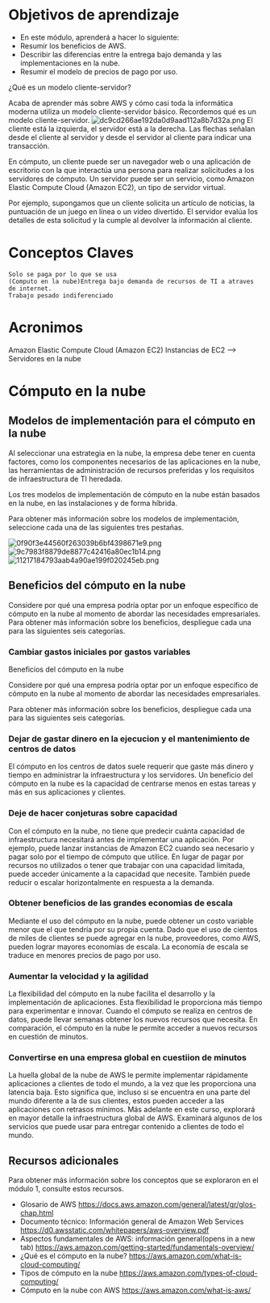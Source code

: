 # Objetivos de aprendizaje
- En este módulo, aprenderá a hacer lo siguiente:
- Resumir los beneficios de AWS.
- Describir las diferencias entre la entrega bajo demanda y las implementaciones en la nube.
- Resumir el modelo de precios de pago por uso.

¿Qué es un modelo cliente-servidor?

Acaba de aprender más sobre AWS y cómo casi toda la informática moderna utiliza un modelo cliente-servidor básico. Recordemos qué es un modelo cliente-servidor.
![dc9cd266ae192da0d9aad112a8b7d32a.png](../images/dc9cd266ae192da0d9aad112a8b7d32a.png)
El cliente está la izquierda, el servidor está a la derecha. Las flechas señalan desde el cliente al servidor y desde el servidor al cliente para indicar una transacción.

En cómputo, un cliente puede ser un navegador web o una aplicación de escritorio con la que interactúa una persona para realizar solicitudes a los servidores de cómputo. Un servidor puede ser un servicio, como Amazon Elastic Compute Cloud (Amazon EC2), un tipo de servidor virtual.

Por ejemplo, supongamos que un cliente solicita un artículo de noticias, la puntuación de un juego en línea o un video divertido. El servidor evalúa los detalles de esta solicitud y la cumple al devolver la información al cliente.


# Conceptos Claves
	Solo se paga por lo que se usa
	(Computo en la nube)Entrega bajo demanda de recursos de TI a atraves de internet.
	Trabajo pesado indiferenciado





# Acronimos 
Amazon Elastic Compute Cloud (Amazon EC2)
	Instancias de EC2 --> Servidores en la nube
    
    
    
 
 # Cómputo en la nube

##  Modelos de implementación para el cómputo en la nube

Al seleccionar una estrategia en la nube, la empresa debe tener en cuenta factores, como los componentes necesarios de las aplicaciones en la nube, las herramientas de administración de recursos preferidas y los requisitos de infraestructura de TI heredada.

Los tres modelos de implementación de cómputo en la nube están basados en la nube, en las instalaciones y de forma híbrida. 

Para obtener más información sobre los modelos de implementación, seleccione cada una de las siguientes tres pestañas.
 
 
![0f90f3e44560f263039b6bf4398671e9.png](../../_resources/0f90f3e44560f263039b6bf4398671e9.png)
![9c7983f8879de8877c42416a80ec1b14.png](../../_resources/9c7983f8879de8877c42416a80ec1b14.png)
![11217184793aab4a90ae199f020245eb.png](../../_resources/11217184793aab4a90ae199f020245eb.png)
## Beneficios del cómputo en la nube
Considere por qué una empresa podría optar por un enfoque específico de cómputo en la nube al momento de abordar las necesidades empresariales.
Para obtener más información sobre los beneficios, despliegue cada una para las siguientes seis categorías.

### Cambiar gastos iniciales por gastos variables
Beneficios del cómputo en la nube

Considere por qué una empresa podría optar por un enfoque específico de cómputo en la nube al momento de abordar las necesidades empresariales.

Para obtener más información sobre los beneficios, despliegue cada una para las siguientes seis categorías.

### Dejar de gastar dinero en la ejecucion y el mantenimiento de centros de datos
El cómputo en los centros de datos suele requerir que gaste más dinero y tiempo en administrar la infraestructura y los servidores. 
Un beneficio del cómputo en la nube es la capacidad de centrarse menos en estas tareas y más en sus aplicaciones y clientes.

### Deje de hacer conjeturas sobre capacidad
Con el cómputo en la nube, no tiene que predecir cuánta capacidad de infraestructura necesitará antes de implementar una aplicación. 
Por ejemplo, puede lanzar instancias de Amazon EC2 cuando sea necesario y pagar solo por el tiempo de cómputo que utilice. En lugar de pagar por recursos no utilizados o tener que trabajar con una capacidad limitada, puede acceder únicamente a la capacidad que necesite. También puede reducir o escalar horizontalmente en respuesta a la demanda.

### Obtener beneficios de las grandes economias de escala
Mediante el uso del cómputo en la nube, puede obtener un costo variable menor que el que tendría por su propia cuenta.
Dado que el uso de cientos de miles de clientes se puede agregar en la nube, proveedores, como AWS, pueden lograr mayores economías de escala. La economía de escala se traduce en menores precios de pago por uso.

### Aumentar la velocidad y la agilidad
La flexibilidad del cómputo en la nube facilita el desarrollo y la implementación de aplicaciones.
Esta flexibilidad le proporciona más tiempo para experimentar e innovar. Cuando el cómputo se realiza en centros de datos, puede llevar semanas obtener los nuevos recursos que necesita. En comparación, el cómputo en la nube le permite acceder a nuevos recursos en cuestión de minutos.


### Convertirse en una empresa global en cuestiion de minutos
La huella global de la nube de AWS le permite implementar rápidamente aplicaciones a clientes de todo el mundo, a la vez que les proporciona una latencia baja. Esto significa que, incluso si se encuentra en una parte del mundo diferente a la de sus clientes, estos pueden acceder a las aplicaciones con retrasos mínimos. 
Más adelante en este curso, explorará en mayor detalle la infraestructura global de AWS. Examinará algunos de los servicios que puede usar para entregar contenido a clientes de todo el mundo.


## Recursos adicionales
Para obtener más información sobre los conceptos que se exploraron en el módulo 1, consulte estos recursos.

- Glosario de AWS
https://docs.aws.amazon.com/general/latest/gr/glos-chap.html
- Documento técnico: Información general de Amazon Web Services
https://d0.awsstatic.com/whitepapers/aws-overview.pdf
- Aspectos fundamentales de AWS: información general(opens in a new tab)
https://aws.amazon.com/getting-started/fundamentals-overview/
- ¿Qué es el cómputo en la nube?
https://aws.amazon.com/what-is-cloud-computing/
- Tipos de cómputo en la nube
https://aws.amazon.com/types-of-cloud-computing/
- Cómputo en la nube con AWS
https://aws.amazon.com/what-is-aws/
